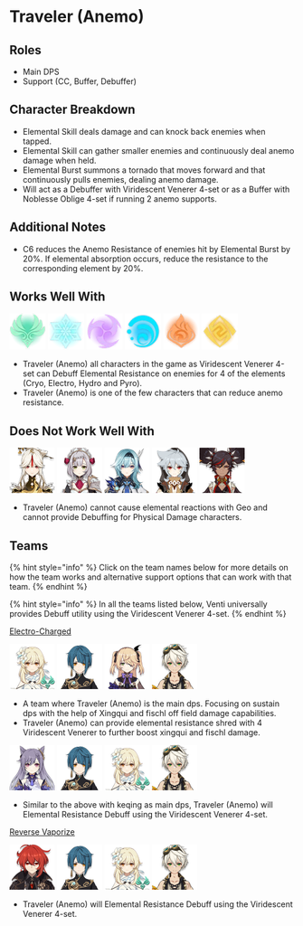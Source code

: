 # Traveler \(Anemo\)

## Roles

* Main DPS 
* Support \(CC, Buffer, Debuffer\)

## Character Breakdown

* Elemental Skill deals damage and can knock back enemies when tapped. 
* Elemental Skill can gather smaller enemies and continuously deal anemo damage when held.
* Elemental Burst summons a tornado that moves forward and that continuously pulls enemies, dealing anemo damage. 
* Will act as a Debuffer with Viridescent Venerer 4-set or as a Buffer with Noblesse Oblige 4-set if running 2 anemo supports.

## Additional Notes

* C6 reduces the Anemo Resistance of enemies hit by Elemental Burst by 20%. If elemental absorption occurs, reduce the resistance to the corresponding element by 20%.

## Works Well With

![](../../.gitbook/assets/element_anemo.webp) ![](../../.gitbook/assets/element_cryo.webp) ![](../../.gitbook/assets/element_electro.webp) ![](../../.gitbook/assets/element_hydro.webp) ![](../../.gitbook/assets/element_pyro.webp) ![](../../.gitbook/assets/element_geo.webp) 

* Traveler \(Anemo\) all characters in the game as Viridescent Venerer 4-set can Debuff Elemental Resistance on enemies for 4 of the elements \(Cryo, Electro, Hydro and Pyro\).
* Traveler \(Anemo\) is one of the few characters that can reduce anemo resistance.

## Does Not Work Well With

![](../../.gitbook/assets/ui_avataricon_ningguang.png) ![](../../.gitbook/assets/ui_avataricon_noelle.png) ![](../../.gitbook/assets/ui_avataricon_eula.png) ![](../../.gitbook/assets/ui_avataricon_razor.png) ![](../../.gitbook/assets/ui_avataricon_xinyan.png) 

* Traveler \(Anemo\) cannot cause elemental reactions with Geo and cannot provide Debuffing for Physical Damage characters.

## Teams

{% hint style="info" %}
Click on the team names below for more details on how the team works and alternative support options that can work with that team.
{% endhint %}

{% hint style="info" %}
In all the teams listed below, Venti universally provides Debuff utility using the Viridescent Venerer 4-set.
{% endhint %}

[Electro-Charged](../../teams/electro-charged.md)

![](../../.gitbook/assets/ui_avataricon_lumine_anemo.png) ![](../../.gitbook/assets/ui_avataricon_xingqiu.png) ![](../../.gitbook/assets/ui_avataricon_fischl.png) ![](../../.gitbook/assets/ui_avataricon_bennett.png) 

* A team where Traveler \(Anemo\) is the main dps. Focusing on sustain dps with the help of Xingqui and fischl off field damage capabilities.
* Traveler \(Anemo\) can provide elemental resistance shred with 4 Viridescent Venerer to further boost xingqui and fischl damage.

![](../../.gitbook/assets/ui_avataricon_keqing.png) ![](../../.gitbook/assets/ui_avataricon_xingqiu.png) ![](../../.gitbook/assets/ui_avataricon_lumine_anemo.png) ![](../../.gitbook/assets/ui_avataricon_bennett.png) 

* Similar to the above with keqing as main dps, Traveler \(Anemo\) will Elemental Resistance Debuff using the Viridescent Venerer 4-set.

[Reverse Vaporize ](../../teams/reverse-vaporize.md)

![](../../.gitbook/assets/ui_avataricon_diluc.png) ![](../../.gitbook/assets/ui_avataricon_xingqiu.png) ![](../../.gitbook/assets/ui_avataricon_lumine_anemo.png) ![](../../.gitbook/assets/ui_avataricon_bennett.png) 

* Traveler \(Anemo\) will Elemental Resistance Debuff using the Viridescent Venerer 4-set.

